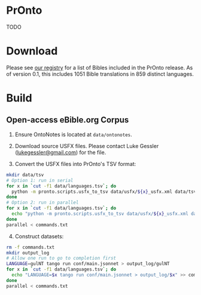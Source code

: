 # PrOnto
TODO

# Download
Please see [our registry](RELEASE_v0.1.md) for a list of Bibles included in the PrOnto release.
As of version 0.1, this includes 1051 Bible translations in 859 distinct languages.

# Build
## Open-access eBible.org Corpus
1. Ensure OntoNotes is located at `data/ontonotes`.

2. Download source USFX files. Please contact Luke Gessler (lukegessler@gmail.com) for the file.

3. Convert the USFX files into PrOnto's TSV format:

```bash
mkdir data/tsv
# Option 1: run in serial
for x in `cut -f1 data/languages.tsv`; do
  python -m pronto.scripts.usfx_to_tsv data/usfx/${x}_usfx.xml data/tsv/${x}-bible.tsv;
done
# Option 2: run in parallel
for x in `cut -f1 data/languages.tsv`; do
  echo "python -m pronto.scripts.usfx_to_tsv data/usfx/${x}_usfx.xml data/tsv/${x}-bible.tsv;" >> commands.txt
done
parallel < commands.txt
```

4. Construct datasets:

```bash
rm -f commands.txt
mkdir output_log
# Allow one run to go to completion first
LANGUAGE=gulNT tango run conf/main.jsonnet > output_log/gulNT
for x in `cut -f1 data/languages.tsv`; do 
  echo "LANGUAGE=$x tango run conf/main.jsonnet > output_log/$x" >> commands.txt; 
done
parallel < commands.txt
```
